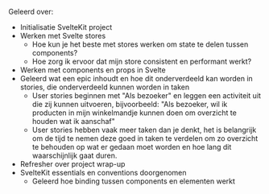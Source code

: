 Geleerd over:
- Initialisatie SvelteKit project
- Werken met Svelte stores
	- Hoe kun je het beste met stores werken om state te delen tussen components?
	- Hoe zorg ik ervoor dat mijn store consistent en performant werkt?
- Werken met components en props in Svelte
- Geleerd wat een epic inhoudt en hoe dit onderverdeeld kan worden in stories, die onderverdeeld kunnen worden in taken
	- User stories beginnen met "Als bezoeker" en leggen een activiteit uit die zij kunnen uitvoeren, bijvoorbeeld: "Als bezoeker, wil ik producten in mijn winkelmandje kunnen doen om overzicht te houden wat ik aanschaf"
	- User stories hebben vaak meer taken dan je denkt, het is belangrijk om de tijd te nemen deze goed in taken te verdelen om zo overzicht te behouden op wat er gedaan moet worden en hoe lang dit waarschijnlijk gaat duren.
- Refresher over project wrap-up
- SvelteKit essentials en conventions doorgenomen
	- Geleerd hoe binding tussen components en elementen werkt